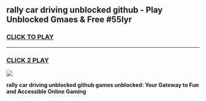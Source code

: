 
## rally car driving unblocked github - Play Unblocked Gmaes & Free #55lyr
<h3>
<a href="https://news.freeplayer.one?title=rally_car_driving_unblocked_github&ref=24F">CLICK TO PLAY</a></h3>
<hr>

<h3>
<a href="https://news.freeplayer.one?title=rally_car_driving_unblocked_github&ref=24F">CLICK 2 PLAY</a>
  
</h3>

<a href="https://news.freeplayer.one?title=rally_car_driving_unblocked_github&ref=24F/"><img src="https://clearcache.store/games.png"></a>


**rally car driving unblocked github games unblocked: Your Gateway to Fun and Accessible Online Gaming**
